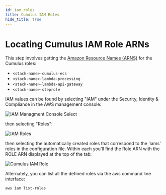 ```yaml
---
id: iam_roles
title: Cumulus IAM Roles
hide_title: true
---
```


# Locating Cumulus IAM Role ARNs

This step involves getting the [Amazon Resource Names (ARNS)](https://docs.aws.amazon.com/general/latest/gr/aws-arns-and-namespaces.html) for the Cumulus roles:

* ```<stack-name>-cumulus-ecs```
* ```<stack-name>-lambda-processing```
* ```<stack-name>-lambda-api-gateway```
* ```<stack-name>-steprole```


IAM values can be found by selecting "IAM" under the Security, Identity & Compliance in the AWS management console:

![IAM Managment Console Select](assets/iam-access.png)

then selecting "Roles":

![IAM Roles](assets/iam-roles.png)


then selecting the automatically created roles that correspond to the 'iams' roles in the configuration file.    Within each you'll find the Role ARN with the ROLE ARN displayed at the top of the tab:

![Cumulus IAM Role](assets/cumulus-iam-role.png)


Alternately, you can list all the defined roles via the aws command line interface:

```aws iam list-roles```
